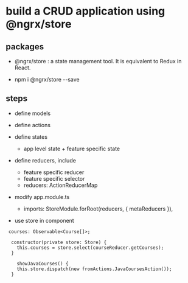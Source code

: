 # build a CRUD application using @ngrx/store

## packages
- @ngrx/store : a state management tool. It is equivalent to Redux in React.

- npm i @ngrx/store --save

## steps

- define models  

- define actions  

- define states  

    - app level state + feature specific state

- define reducers, include

    - feature specific reducer  
    - feature specific selector  
    - reducers: ActionReducerMap  

- modify app.module.ts

    - imports: StoreModule.forRoot(reducers, { metaReducers }),

- use store in component

```
 courses: Observable<Course[]>;

  constructor(private store: Store) {
    this.courses = store.select(courseReducer.getCourses);
  }

    showJavaCourses() {
    this.store.dispatch(new fromActions.JavaCoursesAction());
  }
```
